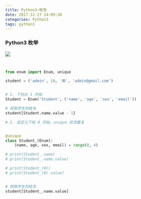 ```yaml
---
title: Python3—枚举
date: 2017-12-27 14:09:38
categories: Python3
tags: python3
---
```

### Python3 枚举

![](https://images.pexels.com/photos/7919/pexels-photo.jpg?w=940&h=650&auto=compress&cs=tinysrgb)

<!-- more -->

```python


from enum import Enum, unique

student = ('admin', 18, '男', 'admin@gmail.com')


# 1. 下标从 1 开始
Student = Enum('Student', ('name', 'age', 'sex', 'email'))

# 获取学生的姓名
student[Student.name.value - 1]

# 2. 自定义下标 0 开始，unique 检测重复


@unique
class Student_(Enum):
    (name, age, sex, email) = range(0, 4)

# print(Student_.name)
# print(Student_.name.value)

# print(Student_(0))
# print(Student_(0).value)


# 获取学生的姓名
student[Student_.name.value]


```